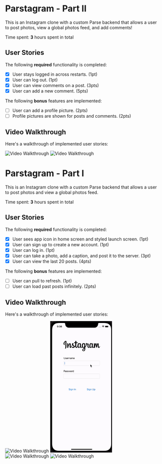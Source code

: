 # Parstagram - Part II

This is an Instagram clone with a custom Parse backend that allows a user to post photos, view a global photos feed, and add comments!

Time spent: **3** hours spent in total

## User Stories

The following **required** functionality is completed:

- [x] User stays logged in across restarts. (1pt)
- [x] User can log out. (1pt)
- [x] User can view comments on a post. (3pts)
- [x] User can add a new comment. (5pts)

The following **bonus** features are implemented:

- [ ] User can add a profile picture. (2pts)
- [ ] Profile pictures are shown for posts and comments. (2pts)

## Video Walkthrough

Here's a walkthrough of implemented user stories:

<div>
  <img src='logout.gif' width='200px' title='Video Walkthrough' width='' alt='Video Walkthrough' />
  <img src='comment.gif' width='200px' title='Video Walkthrough' width='' alt='Video Walkthrough' />
</div>


# Parstagram - Part I

This is an Instagram clone with a custom Parse backend that allows a user to post photos and view a global photos feed.

Time spent: **3** hours spent in total

## User Stories

The following **required** functionality is completed:

- [x] User sees app icon in home screen and styled launch screen. (1pt)
- [x] User can sign up to create a new account. (1pt)
- [x] User can log in. (1pt)
- [x] User can take a photo, add a caption, and post it to the server. (3pt)
- [x] User can view the last 20 posts. (4pts)

The following **bonus** features are implemented:

- [ ] User can pull to refresh. (1pt)
- [ ] User can load past posts infinitely. (2pts)

## Video Walkthrough

Here's a walkthrough of implemented user stories:

<div>
  <div>
   <img src='stylelog.gif' width='200px' title='Video Walkthrough' width='' alt='Video Walkthrough' />
   <img src='signup.gif' width='200px' title='Video Walkthrough' width='' alt='Video Walkthrough' />
  </div>
  <div>
    <img src='upload.gif' width='200px' title='Video Walkthrough' width='' alt='Video Walkthrough' />
    <img src='scroll.gif' width='200px' title='Video Walkthrough' width='' alt='Video Walkthrough' />
  </div>
</div>
